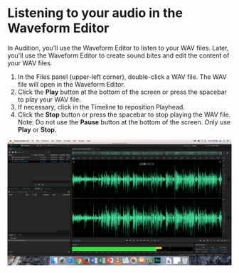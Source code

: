 # Listening to your audio in the Waveform Editor

In Audition, you’ll use the Waveform Editor to listen to your WAV files. Later, you'll use the Waveform Editor to create sound bites and edit the content of your WAV files.

1. In the Files panel \(upper-left corner\), double-click a WAV file. The WAV file will open in the Waveform Editor. 
2. Click the **Play** button at the bottom of the screen or press the spacebar to play your WAV file.
3. If necessary, click in the Timeline to reposition Playhead.
4. Click the **Stop** button or press the spacebar to stop playing the WAV file. Note: Do not use the **Pause** button at the bottom of the screen. Only use **Play** or **Stop**.

![A WAV file playing in the Waveform Editor.](/assets/listening-in-waveform-editor.png)

